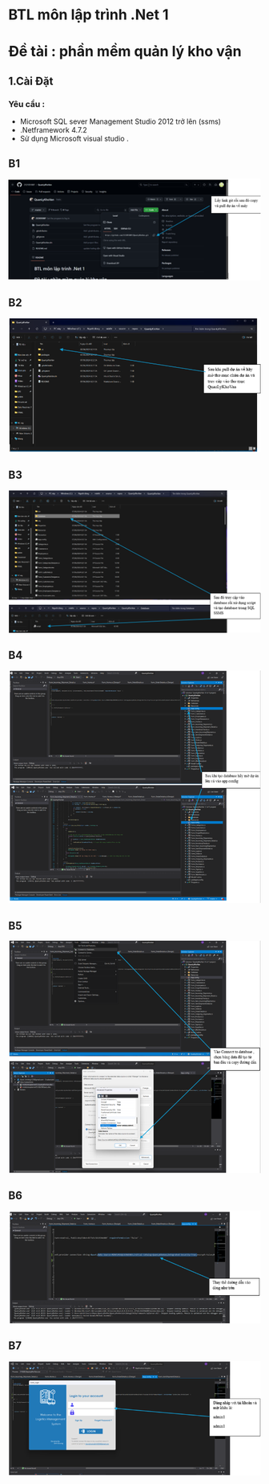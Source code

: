 # BTL môn lập trình .Net 1

# Đề tài :  phần mềm quản lý kho vận 

 

## 1.Cài Đặt
 ### Yêu cầu : 
  - Microsoft SQL sever Management Studio 2012 trở lên (ssms)
  - .Netframework 4.7.2 
  - Sử dụng Microsoft visual studio .



## B1
![example](B1.png)
## B2
![example](B2.png)
## B3
![example](B3.png)
## B4
![example](B4.png)
## B5
![example](B5.png)
## B6
![example](B6.png)
## B7
![example](B7.png)



